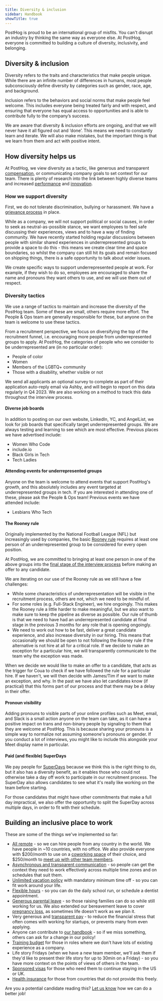 ```yaml
---
title: Diversity & inclusion
sidebar: Handbook
showTitle: true
---
```


PostHog is proud to be an international group of misfits. You can't disrupt an industry by thinking the same way as everyone else. At PostHog, everyone is committed to building a culture of diversity, inclusivity, and belonging.

## Diversity & inclusion

Diversity refers to the traits and characteristics that make people unique. While there are an infinite number of differences in humans, most people subconsciously define diversity by categories such as gender, race, age, and background.

Inclusion refers to the behaviors and social norms that make people feel welcome. This includes everyone being treated fairly and with respect, and ensuring that everyone has equal access to opportunities and is able to contribute fully to the company’s success.  

We are aware that diversity & inclusion efforts are ongoing, and that we will never have it all figured out and ‘done’. This means we need to constantly learn and iterate. We will also make mistakes, but the important thing is that we learn from them and act with positive intent. 

## How diversity helps us

At PostHog, we view diversity as a tactic, like generous and transparent [compensation](https://posthog.com/handbook/people/compensation#how-it-works), or communicating company goals to set context for our team. There is plenty of research into the link between highly diverse teams and increased [performance](https://www.ucdenver.edu/docs/librariesprovider68/default-document-library/jmna-articles-bonuscontent-2.pdf?Status=Temp&sfvrsn=84c0fb9_2) and [innovation](https://www.bcg.com/en-us/publications/2018/how-diverse-leadership-teams-boost-innovation). 

### How we support diversity

First, we do not tolerate discrimination, bullying or harassment. We have a [grievance process](../people/grievances) in place.

While as a company, we will not support political or social causes, in order to seek as neutral-as-possible stance, we want employees to feel safe discussing their experiences, views and to have a way of finding community. We have recently started holding regular discussions between people with similar shared experiences in underrepresented groups to provide a space to do this - this means we create clear time and space boundaries, so whilst the company can still hit its goals and remain focused on shipping things, there is a safe opportunity to talk about wider issues.

We create specific ways to support underrepresented people at work. For example, if they wish to do so, employees are encouraged to share the name and pronouns they want others to use, and we will use them out of respect.

### Diversity tactics

We use a range of tactics to maintain and increase the diversity of the PostHog team. Some of these are small, others require more effort. The People & Ops team are generally responsible for these, but anyone on the team is welcome to use these tactics.

From a recruitment perspective, we focus on diversifying the top of the recruitment funnel, i.e. encouraging more people from underrepresented groups to apply. At PostHog, the categories of people who we consider to be underrepresented are (in no particular order):

* People of color
* Women
* Members of the LGBTQ+ community
* Those with a disability, whether visible or not

We send all applicants an optional survey to complete as part of their application auto-reply email via Ashby, and will begin to report on this data regularly in Q4 2023. We are also working on a method to track this data throughout the interview process. 

#### Diverse job boards

In addition to posting on our own website, LinkedIn, YC, and AngelList, we look for job boards that specifically target underrepresented groups. We are always testing and learning to see which are most effective. Previous places we have advertised include: 

- Women Who Code
- include.io
- Black Girls in Tech
- Tech Ladies

#### Attending events for underrepresented groups

Anyone on the team is welcome to attend events that support PostHog's growth, and this absolutely includes any event targeted at underrepresented groups in tech. If you are interested in attending one of these, please ask the People & Ops team! Previous events we have attended include:

- Lesbians Who Tech

#### The Rooney rule

Originally implemented by the National Football League (NFL) but increasingly used by companies, the basic [Rooney rule](https://en.wikipedia.org/wiki/Rooney_Rule) requires at least one person of an underrepresented group to be considered for every open position.

At PostHog, we are committed to bringing at least one person in one of the above groups into the [final stage of the interview process](/handbook/people/hiring-process/#posthog-superday) before making an offer to any candidate. 

We are iterating on our use of the Rooney rule as we still have a few challenges:

* While some characteristics of underrepresentation will be visible in the recruitment process, others are not, which we need to be mindful of. 
* For some roles (e.g. Full-Stack Engineer), we hire ongoingly. This makes the Rooney rule a little harder to make meaningful, but we also want to make sure to keep the pipeline as diverse as possible. Our rule of thumb is that we need to have had an underrepresented candidate at final stage in the previous 3 months for any role that is opening ongoingly. 
* We need to work out how to be fast, deliver a great candidate experience, and also increase diversity in our hiring. This means that occasionally we should be open to not following the Rooney rule if the alternative is not hire at all for a critical role. If we decide to make an exception for a particular hire, we will transparently communicate to the team why the exception was made.

When we decide we would like to make an offer to a candidate, that acts as the trigger for Coua to check if we have followed the rule for a particular hire. If we haven't, we will then decide with James/Tim if we want to make an exception, and why. In the past we have also let candidates know (if practical) that this forms part of our process and that there may be a delay in their offer. 

#### Pronoun visibility

Adding pronouns to visible parts of your online profiles such as Meet, email, and Slack is a small action anyone on the team can take, as it can have a positive impact on trans and non-binary people by signaling to them that they are welcome at PostHog. This is because sharing your pronouns is a simple way to normalize not assuming someone's pronouns or gender. If you conduct a lot of interviews, you might like to include this alongside your Meet display name in particular. 

#### Paid (and flexible) SuperDays

We pay people for [SuperDays](/careers/#the-process) because we think this is the right thing to do, but it also has a diversity benefit, as it enables those who could not otherwise take a day off work to participate in our recruitment process. The SuperDay also allows candidates to see what it's really like working on the team before starting. 

For those candidates that might have other commitments that make a full day impractical, we also offer the opportunity to split the SuperDay across multiple days, in order to fit with their schedule.

## Building an inclusive place to work

These are some of the things we've implemented so far:

* [All remote](/team) - so we can hire people from any country in the world. We have people in ~10 countries, with no office. We also provide everyone  with $200/month to use on a [coworking space](/handbook/people/spending-money/#work-space) of their choice, and $250/month to [meet up with other team members](/handbook/people/spending-money/#meetups). 
* [Asynchronous and transparent communication](/handbook/company/communication) - so people can get the context they need to work effectively across multiple time zones and on schedules that suit them.
* [Unlimited vacation policy](/handbook/people/time-off/#permissionless-time-off) with mandatory minimum time off - so you can fit work around your life.
* [Flexible hours](/handbook/people/time-off#flexible-working) - so you can do the daily school run, or schedule a dentist appointment. 
* [Generous parental leave](/handbook/people/time-off/#parental-leave) - so those raising families can do so while still working for us. We also extended our bereavement leave to cover [pregnancy loss](/handbook/people/time-off#bereavements--child-loss), as sometimes life doesn't work as we plan it.
* Very generous and [transparent pay](/handbook/people/compensation) - to reduce the financial stress that often comes with working for startups, or prevents many from even applying.
* Anyone can contribute to [our handbook](/handbook/) - so if we miss something, others can ask for a change in our policy! 
* [Training budget](/handbook/people/training/#training-budget) for those in roles where we don't have lots of existing experience as a company.
* Life story Fridays (when we have a new team member, we'll ask them if they'd like to present their life story for up to 30min on a Friday) - so you have more context on the points of views of others in the team.
* [Sponsored visas](/handbook/people/hiring-process/#visa-sponsorship) for those who need them to continue staying in the US or UK.
* [Health insurance](/handbook/people/benefits/#pension-and-401k-contributions) for those from countries that do not provide this freely.

Are you a potential candidate reading this? [Let us know](mailto:careers@posthog.com) how we can do a better job!
